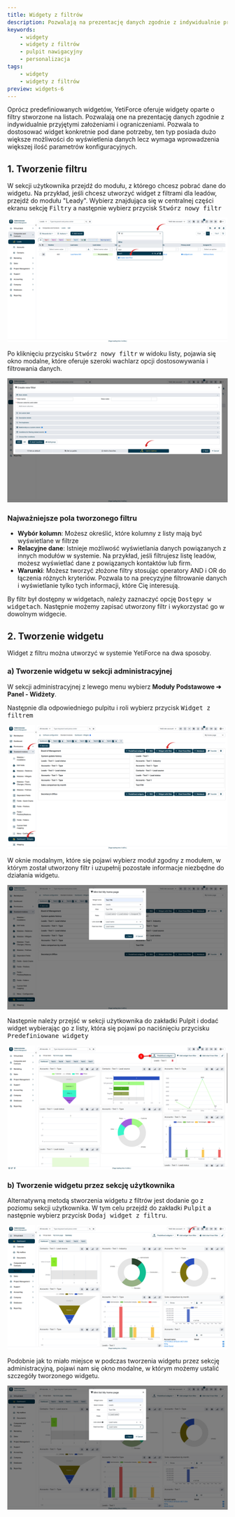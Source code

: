 ```yaml
---
title: Widgety z filtrów
description: Pozwalają na prezentację danych zgodnie z indywidualnie przyjętymi założeniami i ograniczeniami.
keywords:
    - widgety
    - widgety z filtrów
    - pulpit nawigacyjny
    - personalizacja
tags:
    - widgety
    - widgety z filtrów
preview: widgets-6
---
```


Oprócz predefiniowanych widgetów, YetiForce oferuje widgety oparte o filtry stworzone na listach. Pozwalają one na prezentację danych zgodnie z indywidualnie przyjętymi założeniami i ograniczeniami. Pozwala to dostosować widget konkretnie pod dane potrzeby, ten typ posiada dużo większe możliwości do wyświetlenia danych lecz wymaga wprowadzenia większej ilość parametrów konfiguracyjnych.

## 1. Tworzenie filtru

W sekcji użytkownika przejdź do modułu, z którego chcesz pobrać dane do widgetu. Na przykład, jeśli chcesz utworzyć widget z filtrami dla leadów, przejdź do modułu "Leady". Wybierz znajdująca się w centralnej części ekranu sekcję <kbd>Filtry</kbd> a następnie wybierz przycisk <kbd>Stwórz nowy filtr</kbd>

![widgets-3.jpg](widgets-3.jpg)

Po kliknięciu przycisku <kbd>Stwórz nowy filtr</kbd> w widoku listy, pojawia się okno modalne, które oferuje szeroki wachlarz opcji dostosowywania i filtrowania danych.

![widgets-4.jpg](widgets-4.jpg)

### Najważniejsze pola tworzonego filtru

* **Wybór kolumn**: Możesz określić, które kolumny z listy mają być wyświetlane w filtrze
* **Relacyjne dane**: Istnieje możliwość wyświetlania danych powiązanych z innych modułów w systemie. Na przykład, jeśli filtrujesz listę leadów, możesz wyświetlać dane z powiązanych kontaktów lub firm.
* **Warunki**: Możesz tworzyć złożone filtry stosując operatory AND i OR do łączenia różnych kryteriów. Pozwala to na precyzyjne filtrowanie danych i wyświetlanie tylko tych informacji, które Cię interesują.

By filtr był dostępny w widgetach, należy zaznaczyć opcję <kbd>Dostępy w widgetach</kbd>. Następnie możemy zapisać utworzony filtr i wykorzystać go w dowolnym widgecie.

## 2. Tworzenie widgetu

Widget z filtru można utworzyć w systemie YetiForce na dwa sposoby. 

### a) Tworzenie widgetu w sekcji administracyjnej

W sekcji administracyjnej z lewego menu wybierz **Moduły Podstawowe ➔ Panel - Widżety**.

Następnie dla odpowiedniego pulpitu i roli wybierz przycisk <kbd>Widget z filtrem</kbd>

![widgets-5.jpg](widgets-5.jpg)

W oknie modalnym, które się pojawi wybierz moduł zgodny z modułem, w którym został utworzony filtr i uzupełnij pozostałe informacje niezbędne do działania widgetu.

![widgets-6.jpg](widgets-6.jpg)

Następnie należy przejść w sekcji użytkownika do zakładki Pulpit i dodać widget wybierając go z listy, która się pojawi po naciśnięciu przycisku <kbd>Predefiniowane widgety</kbd> 

![widgets-7.jpg](widgets-7.jpg)


### b) Tworzenie widgetu przez sekcję użytkownika

Alternatywną metodą stworzenia widgetu z filtrów jest dodanie go z poziomu sekcji użytkownika. W tym celu przejdź do zakładki <kbd>Pulpit</kbd> a następnie wybierz przycisk <kbd>Dodaj widget z filtru</kbd>.

![widgets-8.jpg](widgets-8.jpg)

Podobnie jak to miało miejsce w podczas tworzenia widgetu przez sekcję administracyjną, pojawi nam się okno modalne, w którym możemy ustalić szczegóły tworzonego widgetu.

![widgets-9.jpg](widgets-9.jpg)